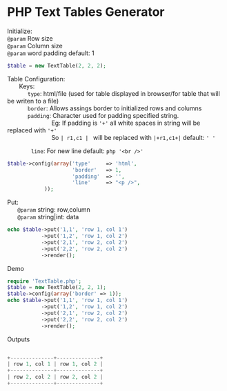 # PHP Text Tables Generator

Initialize:  
   ```@param``` Row size  
  ```@param``` Column size  
   ```@param``` word padding default: 1
```php
$table = new TextTable(2, 2, 2);
```

Table Configuration:  
&nbsp;&nbsp;&nbsp;&nbsp;&nbsp;&nbsp;&nbsp;Keys:  
&nbsp;&nbsp;&nbsp;&nbsp;&nbsp;&nbsp;&nbsp;&nbsp;&nbsp;&nbsp;&nbsp;&nbsp;```type```: html/file (used for table displayed in browser/for table that will be writen to a file)  
&nbsp;&nbsp;&nbsp;&nbsp;&nbsp;&nbsp;&nbsp;&nbsp;&nbsp;&nbsp;&nbsp;&nbsp;```border```: Allows assings border to initialized rows and columns  
&nbsp;&nbsp;&nbsp;&nbsp;&nbsp;&nbsp;&nbsp;&nbsp;&nbsp;&nbsp;&nbsp;&nbsp;```padding```: Character used for padding specified string.  
 &nbsp;&nbsp;&nbsp;&nbsp;&nbsp;&nbsp;&nbsp;&nbsp;&nbsp;&nbsp;&nbsp;&nbsp;&nbsp;&nbsp;&nbsp;&nbsp;&nbsp;&nbsp;&nbsp;&nbsp;&nbsp;&nbsp;&nbsp;&nbsp;&nbsp;&nbsp;Eg: If padding is ```'+'``` all white spaces in string will be replaced with ```'+'```   
&nbsp;&nbsp;&nbsp;&nbsp;&nbsp;&nbsp;&nbsp;&nbsp;&nbsp;&nbsp;&nbsp;&nbsp;&nbsp;&nbsp;&nbsp;&nbsp;&nbsp;&nbsp;&nbsp;&nbsp;&nbsp;&nbsp;&nbsp;&nbsp;&nbsp;&nbsp;So ```| r1,c1 | ``` will be replaced with  ```|+r1,c1+|``` default: ```' '```              
           
&nbsp;&nbsp;&nbsp;&nbsp;&nbsp;&nbsp;&nbsp;&nbsp;&nbsp;&nbsp;&nbsp;&nbsp;&nbsp;&nbsp;```line```: For new line default: ```php '<br />' ```

```php
$table->config(array('type'     => 'html',
                     'border'   => 1,
                     'padding'  => '',
                     'line'     => "<p />",
            ));
```

Put:   
&nbsp;&nbsp;&nbsp;&nbsp;&nbsp;&nbsp;```@param``` string: row,column   
&nbsp;&nbsp;&nbsp;&nbsp;&nbsp;&nbsp;```@param``` string|int: data
```php
echo $table->put('1,1', 'row 1, col 1')
           ->put('1,2', 'row 1, col 2')
           ->put('2,1', 'row 2, col 2')
           ->put('2,2', 'row 2, col 2')
           ->render();

```

Demo
```php
require 'TextTable.php';
$table = new TextTable(2, 2, 1);
$table->config(array('border' => 1));
echo $table->put('1,1', 'row 1, col 1')
           ->put('1,2', 'row 1, col 2')
           ->put('2,1', 'row 2, col 2')
           ->put('2,2', 'row 2, col 2')
           ->render();
```
Outputs
```php

+--------------+--------------+
| row 1, col 1 | row 1, col 2 |
+--------------+--------------+
| row 2, col 2 | row 2, col 2 |
+--------------+--------------+ 

```
